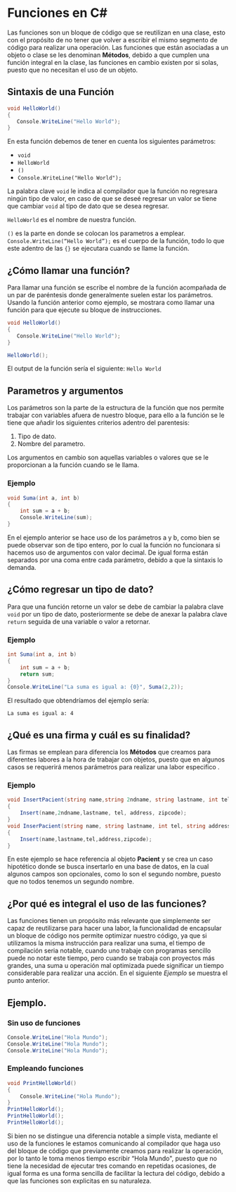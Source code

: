 <!------Titulo------>
# **Funciones en C#**
Las funciones son un bloque de código que se reutilizan en una clase, esto con el propósito de no tener que volver a escribir el mismo segmento de código para realizar una operación. Las funciones que están asociadas a un objeto o clase se les denominan **Métodos**, debido a que cumplen una función integral en la clase, las funciones en cambio existen por si solas, puesto que no necesitan el uso de un objeto.

## Sintaxis de una Función
```csharp
void HelloWorld()
{
   Console.WriteLine("Hello World"); 
}
```
En esta función debemos de tener en cuenta los siguientes parámetros:

* `void`
* `HelloWorld`
* `()`
*  `Console.WriteLine("Hello World");`

La palabra clave `void` le indica al compilador que la función no regresara ningún tipo de valor, en caso de que se deseé regresar un valor se tiene que cambiar `void` al tipo de dato que se desea regresar.

 `HelloWorld` es el nombre de nuestra función.

 `()` es la parte en donde se colocan los parametros a emplear. 
 `Console.WriteLine(“Hello World”);` es el cuerpo de la función, todo lo que este adentro de las `{}` se ejecutara cuando se llame la función.


## ¿Cómo llamar una función?
Para llamar una función se escribe el nombre de la función acompañada de un par de paréntesis donde generalmente suelen estar los parámetros. Usando la función anterior como ejemplo, se mostrara como llamar una función para que ejecute su bloque de instrucciones.

```csharp
void HelloWorld()
{
   Console.WriteLine("Hello World"); 
}

HelloWorld();
```
El output de la función sería el siguiente:
`Hello World`
## Parametros y argumentos
Los parámetros son la parte de la estructura de la función que nos permite trabajar con variables afuera de nuestro bloque, para ello a la función se le tiene que añadir los siguientes criterios adentro del parentesis:

1. Tipo de dato.
2. Nombre del parametro.

Los argumentos en cambio son aquellas variables o valores que se le proporcionan a la función cuando se le llama.

### Ejemplo
```csharp
void Suma(int a, int b)
{
    int sum = a + b;
    Console.WriteLine(sum);
}
```
En el ejemplo anterior se hace uso de los parámetros a y b, como bien se puede observar son de tipo entero, por lo cual la función no funcionara si hacemos uso de argumentos con valor decimal. De igual forma están separados por una coma entre cada parámetro, debido a que la sintaxis lo demanda.

## ¿Cómo regresar un tipo de dato?
Para que una función retorne un valor se debe de cambiar la palabra clave `void` por un tipo de dato, posteriormente se debe de anexar la palabra clave `return` seguida de una variable o valor a retornar.
### Ejemplo
```csharp
int Suma(int a, int b)
{
    int sum = a + b;
    return sum;
}
Console.WriteLine("La suma es igual a: {0}", Suma(2,2));
```
El resultado que obtendríamos del ejemplo sería: 

`La suma es igual a: 4` 

## ¿Qué es una firma y cuál es su finalidad?
Las firmas se emplean para diferencia los **Métodos** que creamos para diferentes labores a la hora de trabajar con objetos, puesto que en algunos casos se requerirá menos parámetros para realizar una labor especifico . 
### Ejemplo
```csharp
void InsertPacient(string name,string 2ndname, string lastname, int tel, string address, int zipcode)
{
	Insert(name,2ndname,lastname, tel, address, zipcode);
}
void InserPacient(string name, string lastname, int tel, string address, int zipcode)
{
	Insert(name,lastname,tel,address,zipcode);
}
```
En este ejemplo se hace referencia al 
objeto **Pacient** y se crea un caso hipotético donde se busca insertarlo en una base de datos, en la cual algunos campos son opcionales, como lo son el segundo nombre, puesto que no todos tenemos un segundo nombre.


## ¿Por qué es integral el uso de las funciones?
Las funciones tienen un propósito más relevante que simplemente ser capaz de reutilizarse para hacer una labor, la funcionalidad de encapsular un bloque de código nos permite optimizar nuestro código, ya que si utilizamos la misma instrucción para realizar una suma, el tiempo de compilación seria notable, cuando uno trabaje con programas sencillo puede no notar este tiempo, pero cuando se trabaja con proyectos más grandes, una suma u operación mal optimizada puede significar un tiempo considerable para realizar una acción. En el siguiente *Ejemplo* se muestra el punto anterior.
## Ejemplo.
### Sin uso de funciones
```csharp
Console.WriteLine("Hola Mundo");
Console.WriteLine("Hola Mundo");
Console.WriteLine("Hola Mundo");
```
### Empleando funciones
```csharp
void PrintHelloWorld()
{
    Console.WriteLine("Hola Mundo");
}
PrintHelloWorld();
PrintHelloWorld();
PrintHelloWorld();
```
Si bien no se distingue una diferencia notable a simple vista, mediante el uso de la funciones le estamos comunicando al compilador que haga uso del bloque de código que previamente creamos para realizar la operación, por lo tanto le toma menos tiempo escribir “Hola Mundo", puesto que no tiene la necesidad de ejecutar tres comando en repetidas ocasiones, de igual forma es una forma sencilla de facilitar la lectura del código, debido a que las funciones son explicitas en su naturaleza.